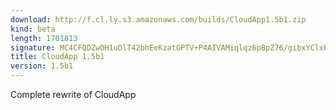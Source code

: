 ```yaml
---
download: http://f.cl.ly.s3.amazonaws.com/builds/CloudApp1.5b1.zip
kind: beta
length: 1701813
signature: MC4CFQDZwOH1uDlT42bhEeKzatGPTV+P4AIVAMiqlqz6pBpZ76/gibxYClxELDXb
title: CloudApp 1.5b1
version: 1.5b1
---
```


Complete rewrite of CloudApp
